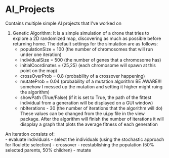 # AI_Projects
Contains multiple simple AI projects that I've worked on


1. Genetic Algorithm:
  It is a simple simulation of a drone that tries to explore a 2D randomized map, discovering as much as possible before returning home.
  The default settings for the simulation are as follows: 
    - populationSize = 100 (the number of chromosomes that will run under one iteration)
    - individualSize = 500 (the number of genes that a chromosome has)
    - initialCoordinates = (25,25) (each chromosome will spawn at this point on the map)
    - crossOverProb = 0.8 (probability of a crossover happening)
    - mutateProb = 0.04 (probability of a mutation algorithm BE AWARE!!! somehow I messed up the mutation and setting it higher might ruing the algorithm)
    - showPath (True/False) (if it is set to True, the path of the fittest individual from a generation will be displayed on a GUI window)
    - nbIterations - 30 (the number of iterations that the algorithm will do)
  These values can be changed from the ui.py file in the view package.
  After the algorithm will finish the number of iterations it will dispplay a graph that plots the average fitness of each generation
  
  An iteration consists of:  
    - evaluate individuals 
    - select the individuals (using the stochastic approach for Roulette selection) 
    - crossover
    - reestablishing the population (50% selected parents, 50% children)
    - mutate
    
